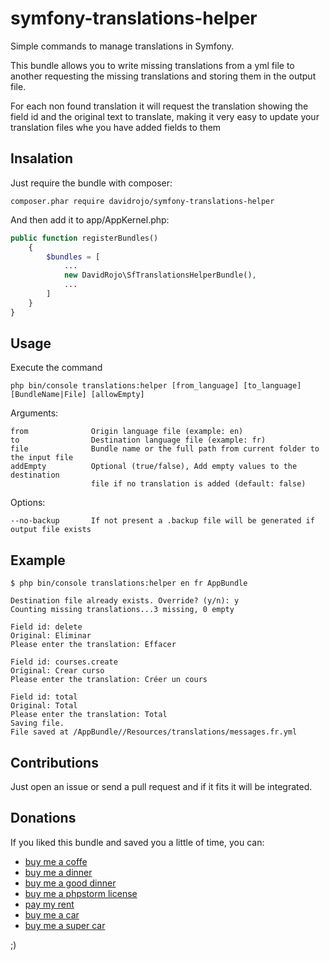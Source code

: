 # symfony-translations-helper
Simple commands to manage translations in Symfony.

This bundle allows you to write missing translations from a yml file to another requesting the missing translations and storing them in the output file.

For each non found translation it will request the translation showing the field id and the original text to translate, making it very easy to update your translation files whe you have added fields to them


## Insalation

Just require the bundle with composer:

`composer.phar require davidrojo/symfony-translations-helper`

And then add it to app/AppKernel.php:

```php
public function registerBundles()
    {
        $bundles = [
            ...
            new DavidRojo\SfTranslationsHelperBundle(),
            ...
        ]
    }
}
```


## Usage

Execute the command 

    php bin/console translations:helper [from_language] [to_language] [BundleName|File] [allowEmpty]

Arguments:

    from              Origin language file (example: en)
    to                Destination language file (example: fr)
    file              Bundle name or the full path from current folder to the input file
    addEmpty          Optional (true/false), Add empty values to the destination 
                      file if no translation is added (default: false)

Options:

    --no-backup       If not present a .backup file will be generated if output file exists


## Example

```
$ php bin/console translations:helper en fr AppBundle

Destination file already exists. Override? (y/n): y
Counting missing translations...3 missing, 0 empty

Field id: delete
Original: Eliminar
Please enter the translation: Effacer

Field id: courses.create
Original: Crear curso
Please enter the translation: Créer un cours

Field id: total
Original: Total
Please enter the translation: Total
Saving file.
File saved at /AppBundle//Resources/translations/messages.fr.yml
```

## Contributions

Just open an issue or send a pull request and if it fits it will be integrated.

## Donations

If you liked this bundle and saved you a little of time, you can:

- [buy me a coffe](https://www.paypal.me/DavidRojoGonzalez/2)
- [buy me a dinner](https://www.paypal.me/DavidRojoGonzalez/10)
- [buy me a good dinner](https://www.paypal.me/DavidRojoGonzalez/30)
- [buy me a phpstorm license](https://www.paypal.me/DavidRojoGonzalez/89)
- [pay my rent](https://www.paypal.me/DavidRojoGonzalez/650)
- [buy me a car](https://www.paypal.me/DavidRojoGonzalez/12000)
- [buy me a super car](https://www.paypal.me/DavidRojoGonzalez/150000)

;)
